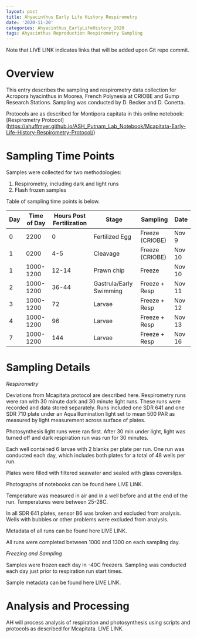 ```yaml
---
layout: post
title: Ahyacinthus Early Life History Respirometry
date: '2020-11-20'
categories: Ahyacinthus_EarlyLifeHistory_2020
tags: Ahyacinthus Reproduction Respirometry Sampling
---
```


Note that LIVE LINK indicates links that will be added upon Git repo commit.  

# **Overview**  

This entry describes the sampling and respirometry data collection for Acropora hyacinthus in Moorea, French Polynesia at CRIOBE and Gump Research Stations. Sampling was conducted by D. Becker and D. Conetta. 

Protocols are as described for Montipora capitata in this online notebook: [Respirometry Protocol] (https://ahuffmyer.github.io/ASH_Putnam_Lab_Notebook/Mcapitata-Early-Life-History-Respirometry-Protocol/) 

# **Sampling Time Points** 

Samples were collected for two methodologies:  

1) Respirometry, including dark and light runs  
2) Flash frozen samples  

Table of sampling time points is below.  

| Day | Time of Day | Hours Post Fertilization | Stage          | Sampling        | Date   |
|-----|-------------|--------------------------|-------------------------|-----------------|--------|
| 0   | 2200        | 0                        | Fertilized Egg          | Freeze (CRIOBE) | Nov 9  |
| 1   | 0200        | 4-5                      | Cleavage                | Freeze (CRIOBE) | Nov 10 |
| 1   | 1000-1200   | 12-14                    | Prawn chip              | Freeze          | Nov 10 |
| 2   | 1000-1200   | 36-44                    | Gastrula/Early Swimming | Freeze + Resp   | Nov 11 |
| 3   | 1000-1200   | 72                       | Larvae                  | Freeze + Resp   | Nov 12 |
| 4   | 1000-1200   | 96                       | Larvae                  | Freeze + Resp   | Nov 13 |
| 7   | 1000-1200   | 144                      | Larvae                  | Freeze + Resp   | Nov 16 |  

# **Sampling Details**  

*Respirometry*  

Deviations from Mcapitata protocol are described here. Respirometry runs were ran with 30 minute dark and 30 minute light runs. These runs were recorded and data stored separately. Runs included one SDR 641 and one SDR 710 plate under an AquaIllumination light set to mean 500 PAR as measured by light measurement across surface of plates.  

Photosynthesis light runs were ran first. After 30 min under light, light was turned off and dark respiration run was run for 30 minutes.  

Each well contained 6 larvae with 2 blanks per plate per run. One run was conducted each day, which includes both plates for a total of 48 wells per run.  

Plates were filled with filtered seawater and sealed with glass coverslips.  

Photographs of notebooks can be found here LIVE LINK.  

Temperature was measured in air and in a well before and at the end of the run. Temperatures were between 25-28C.  

In all SDR 641 plates, sensor B6 was broken and excluded from analysis. Wells with bubbles or other problems were excluded from analysis.  

Metadata of all runs can be found here LIVE LINK.  

All runs were completed between 1000 and 1300 on each sampling day.  

*Freezing and Sampling*  

Samples were frozen each day in -40C freezers. Sampling was conducted each day just prior to respiration run start times.  

Sample metadata can be found here LIVE LINK.  

# **Analysis and Processing**  

AH will process analysis of respiration and photosynthesis using scripts and protocols as described for Mcapitata. LIVE LINK.  